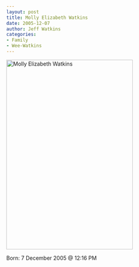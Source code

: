 ```yaml
---
layout: post
title: Molly Elizabeth Watkins
date: 2005-12-07
author: Jeff Watkins
categories:
- Family
- Wee-Watkins
---
```


<div class="figure"><a href="http://newburyportion.com/gallery/show/recent/photo/71270401"><img class="photo" src="http://static.flickr.com/34/71270401_fff997e03c.jpg" width="333" height="500" alt="Molly Elizabeth Watkins" border="0" /></a> </div>

Born: 7 December 2005 @ 12:16 PM
